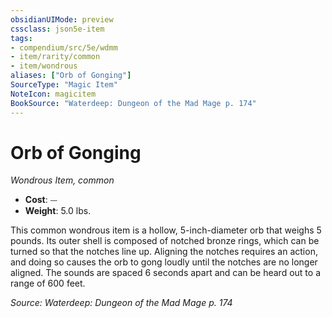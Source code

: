 ```yaml
---
obsidianUIMode: preview
cssclass: json5e-item
tags:
- compendium/src/5e/wdmm
- item/rarity/common
- item/wondrous
aliases: ["Orb of Gonging"]
SourceType: "Magic Item"
NoteIcon: magicitem
BookSource: "Waterdeep: Dungeon of the Mad Mage p. 174"
---
```

# Orb of Gonging
*Wondrous Item, common*  

- **Cost**: ⏤
- **Weight**: 5.0 lbs.

This common wondrous item is a hollow, 5-inch-diameter orb that weighs 5 pounds. Its outer shell is composed of notched bronze rings, which can be turned so that the notches line up. Aligning the notches requires an action, and doing so causes the orb to gong loudly until the notches are no longer aligned. The sounds are spaced 6 seconds apart and can be heard out to a range of 600 feet.

*Source: Waterdeep: Dungeon of the Mad Mage p. 174*